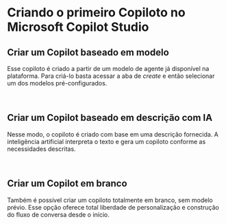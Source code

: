 # Criando o primeiro Copiloto no Microsoft Copilot Studio

## Criar um Copilot baseado em modelo
<p>Esse copiloto é criado a partir de um modelo de agente já disponível na plataforma. Para criá-lo basta acessar a aba de <i>create</i> e então selecionar um dos modelos pré-configurados.</p><br>

## Criar um Copilot baseado em descrição com IA
<p>Nesse modo, o copiloto é criado com base em uma descrição fornecida. A inteligência artificial interpreta o texto e gera um copiloto conforme as necessidades descritas.</p><br>

## Criar um Copilot em branco
<p>Também é possível criar um copiloto totalmente em branco, sem modelo prévio. Esse opção oferece total liberdade de personalização e construção do fluxo de conversa desde o início.</p>
